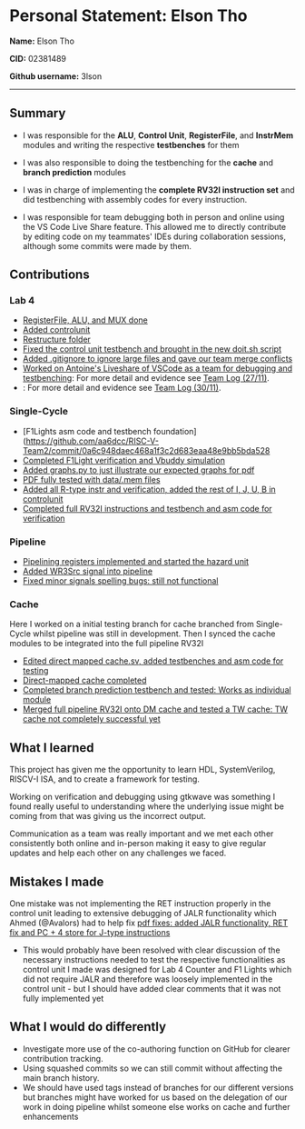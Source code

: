 # Personal Statement: Elson Tho

**Name:** Elson Tho  

**CID:** 02381489 

**Github username:** 3lson  

________________________________________________________________________________________________________________________________________________________________________________________________________________________________________________________

## Summary

- I was responsible for the **ALU**, **Control Unit**, **RegisterFile**, and **InstrMem** modules and writing the respective **testbenches** for them
- I was also responsible to doing the testbenching for the **cache** and **branch prediction** modules
- I was in charge of implementing the **complete RV32I instruction set** and did testbenching with assembly codes for every instruction. 

- I was responsible for team debugging both in person and online using the VS Code Live Share feature. This allowed me to directly contribute by editing code on my teammates' IDEs during collaboration sessions, although some commits were made by them.

## Contributions

### Lab 4

- [RegisterFile, ALU, and MUX done](https://github.com/aa6dcc/RISC-V-Team2/commit/c84f24871c5a7911610828e2e62cf69224e74bcf)
- [Added controlunit](https://github.com/aa6dcc/RISC-V-Team2/commit/5fa1a412a6342c5cc21ca651c8444c2814a2f9e5)
- [Restructure folder](https://github.com/aa6dcc/RISC-V-Team2/commit/f9f399da2d43315a25bb588428c69cf0d946753d)
- [Fixed the control unit testbench and brought in the new doit.sh script](https://github.com/aa6dcc/RISC-V-Team2/commit/5773432255b8a4a536ed3b52fe3cfc900075aa9f)
- [Added .gitignore to ignore large files and gave our team merge conflicts](https://github.com/aa6dcc/RISC-V-Team2/commit/9af8479508d7274a99b07ba0c5b31bc86df42bb3)
- [Worked on Antoine's Liveshare of VSCode as a team for debugging and testbenching](https://github.com/aa6dcc/RISC-V-Team2/commit/e3fd87fdfd4d9f00b7447949e95964d28db9bb20#diff-9b9a6efe51731ef72a27f44c26c78fb4b1e55f3e88676bf0140041f7af99e2ee): For more detail and evidence see [Team Log (27/11)](../logbooks/team_log.md#team-meetup-27-11).
- [](https://github.com/aa6dcc/RISC-V-Team2/commit/edc939dadaaca6523c7ef921765ea0f2ed3c03f0): For more detail and evidence see [Team Log (30/11)](../logbooks/team_log.md#team-meetup-30-11).

### Single-Cycle

- [F1Lights asm code and testbench foundation](https://github.com/aa6dcc/RISC-V-Team2/commit/0a6c948daec468a1f3c2d683eaa48e9bb5bda528
- [Completed F1Light verification and Vbuddy simulation](https://github.com/aa6dcc/RISC-V-Team2/commit/1a246636d7341bde9bddb56b764e818dfad377fd)
- [Added graphs.py to just illustrate our expected graphs for pdf](https://github.com/aa6dcc/RISC-V-Team2/commit/7ad78983211d06f3bb87f3062504e860277b382c)
- [PDF fully tested with data/.mem files](https://github.com/aa6dcc/RISC-V-Team2/commit/bd1db301e6254e29d24291ed513287c550939ff7)
- [Added all R-type instr and verification, added the rest of I, J, U, B in controlunit](https://github.com/aa6dcc/RISC-V-Team2/commit/5eccb99f8b08752ab7b98ed65e42157b3a14a190)
- [Completed full RV32I instructions and testbench and asm code for verification](https://github.com/aa6dcc/RISC-V-Team2/commit/14e4e17063317b12e1dfb36917cbb79eb7aec45a)


### Pipeline

- [Pipelining registers implemented and started the hazard unit](https://github.com/aa6dcc/RISC-V-Team2/commit/34617373aca98c16134c2862ff86bcb8c228c509)
- [Added WR3Src signal into pipeline](https://github.com/aa6dcc/RISC-V-Team2/commit/47a367c96ebce4d240b61f4a011d2dea61e3c596)
- [Fixed minor signals spelling bugs: still not functional
](https://github.com/aa6dcc/RISC-V-Team2/commit/d3df6d10afd85b6dbf4cccfc0d6f6bc7fa467649)


### Cache

Here I worked on a initial testing branch for cache branched from Single-Cycle whilst pipeline was still in development. Then I synced the cache modules to be integrated into the full pipeline RV32I

- [Edited direct mapped cache.sv, added testbenches and asm code for testing](https://github.com/aa6dcc/RISC-V-Team2/commit/7a61fd2918b27e52af0d4cc86411fd7ff472ffdd)
- [Direct-mapped cache completed](https://github.com/aa6dcc/RISC-V-Team2/commit/ca013aad029b479c8335ec7aebd2990b17f65c63)
- [Completed branch prediction testbench and tested: Works as individual module](https://github.com/aa6dcc/RISC-V-Team2/commit/86b56e701d798e3d486f71c5a5f6acf23f11edd5)
- [Merged full pipeline RV32I onto DM cache and tested a TW cache: TW cache not completely successful yet
](https://github.com/aa6dcc/RISC-V-Team2/commit/c118a1d49282d4a143e912e7bd6a1d6fee3edfa4)


## What I learned

This project has given me the opportunity to learn HDL, SystemVerilog, RISCV-I ISA, and to create a framework for testing.

Working on verification and debugging using gtkwave was something I found really useful to understanding where the underlying issue might be coming from that was giving us the incorrect output. 

Communication as a team was really important and we met each other consistently both online and in-person making it easy to give regular updates and help each other on any challenges we faced.


## Mistakes I made

One mistake was not implementing the RET instruction properly in the control unit leading to extensive debugging of JALR functionality which Ahmed (@Avalors) had to help fix 
[pdf fixes: added JALR functionality, RET fix and PC + 4 store for J-type instructions](https://github.com/aa6dcc/RISC-V-Team2/commit/7f4978e6a998b1457e97a4bbc045055ee32e84be)
- This would probably have been resolved with clear discussion of the necessary instructions needed to test the respective functionalities as control unit I made was designed for Lab 4 Counter and F1 Lights which did not require JALR and therefore was loosely implemented in the control unit - but I should have added clear comments that it was not fully implemented yet


## What I would do differently

- Investigate more use of the co-authoring function on GitHub for clearer contribution tracking.
- Using squashed commits so we can still commit without affecting the main branch history.
- We should have used tags instead of branches for our different versions but branches might have worked for us based on the delegation of our work in doing pipeline whilst someone else works on cache and further enhancements 



